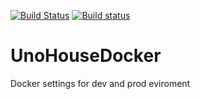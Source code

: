[![Build Status](https://travis-ci.org/UnoHouse/UnoHouseDocker.svg?branch=master)](https://travis-ci.org/UnoHouse/UnoHouseDocker)
[![Build status](https://ci.appveyor.com/api/projects/status/psv5ac7lqj7u9ft6/branch/master?svg=true)](https://ci.appveyor.com/project/RafalSalwa/unohousedocker/branch/master)
# UnoHouseDocker
Docker settings for dev and prod eviroment
